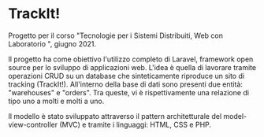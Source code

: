 # TrackIt!
Progetto per il corso "Tecnologie per i Sistemi Distribuiti, Web con Laboratorio ", giugno 2021.

Il progetto ha come obiettivo l'utilizzo completo di Laravel, framework open source per lo sviluppo di applicazioni web.
L'idea è quella di lavorare tramite operazioni CRUD su un database che sinteticamente riproduce un sito di tracking (TrackIt!).
All'interno della base di dati sono presenti due entità: "warehouses" e "orders". Tra queste, vi è rispettivamente una relazione di tipo uno a molti e molti a uno.

Il modello è stato sviluppato attraverso il pattern architetturale del model-view-controller (MVC) e tramite i linguaggi: HTML, CSS e PHP.
